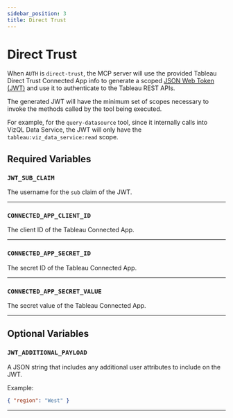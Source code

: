 ```yaml
---
sidebar_position: 3
title: Direct Trust
---
```


# Direct Trust

When `AUTH` is `direct-trust`, the MCP server will use the provided Tableau Direct Trust Connected
App info to generate a scoped [JSON Web Token (JWT)][direct-trust] and use it to authenticate to the
Tableau REST APIs.

The generated JWT will have the minimum set of scopes necessary to invoke the methods called by the
tool being executed.

For example, for the `query-datasource` tool, since it internally calls into VizQL Data Service, the
JWT will only have the `tableau:viz_data_service:read` scope.

## Required Variables

### `JWT_SUB_CLAIM`

The username for the `sub` claim of the JWT.

<hr />

### `CONNECTED_APP_CLIENT_ID`

The client ID of the Tableau Connected App.

<hr />

### `CONNECTED_APP_SECRET_ID`

The secret ID of the Tableau Connected App.

<hr />

### `CONNECTED_APP_SECRET_VALUE`

The secret value of the Tableau Connected App.

<hr />

## Optional Variables

### `JWT_ADDITIONAL_PAYLOAD`

A JSON string that includes any additional user attributes to include on the JWT.

Example:

```json
{ "region": "West" }
```

<hr />

[direct-trust]:
  https://help.tableau.com/current/api/rest_api/en-us/REST/rest_api_ref_authentication.htm#jwt
